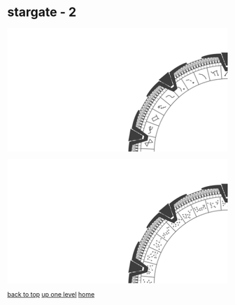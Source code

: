 # stargate - 2
[![stargate_milkyway.png](/terminal/grey%20on%20alpha/big/stargate/stargate_milkyway.png "stargate_milkyway.png")](https://raw.githubusercontent.com/buckmanc/wallpapers/main/terminal/grey%20on%20alpha/big/stargate/stargate_milkyway.png)

[![stargate_pegasus.png](/terminal/grey%20on%20alpha/big/stargate/stargate_pegasus.png "stargate_pegasus.png")](https://raw.githubusercontent.com/buckmanc/wallpapers/main/terminal/grey%20on%20alpha/big/stargate/stargate_pegasus.png)


</p>
</details>


[back to top](#)
[up one level](/terminal/grey%20on%20alpha/big/README.MD)
[home](/)
